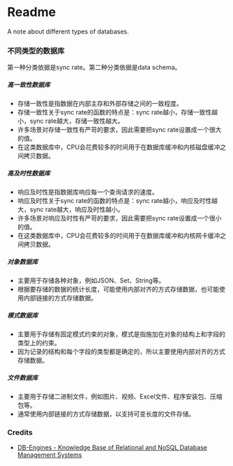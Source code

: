 # Readme
A note about different types of databases.

### 不同类型的数据库

第一种分类依据是sync rate。第二种分类依据是data schema。

##### 高一致性数据库
- 存储一致性是指数据在内部主存和外部存储之间的一致程度。
- 存储一致性关于sync rate的函数的特点是：sync rate越小，存储一致性越小，sync rate越大，存储一致性越大。
- 许多场景对存储一致性有严苛的要求，因此需要把sync rate设置成一个很大的值。
- 在这类数据库中，CPU会花费较多的时间用于在数据库缓冲和内核磁盘缓冲之间拷贝数据。

##### 高及时性数据库
- 响应及时性是指数据库响应每一个查询请求的速度。
- 响应及时性关于sync rate的函数的特点是：sync rate越小，响应及时性越大，sync rate越大，响应及时性越小。
- 许多场景对响应及时性有严苛的要求，因此需要把sync rate设置成一个很小的值。
- 在这类数据库中，CPU会花费较多的时间用于在数据库缓冲和内核网卡缓冲之间拷贝数据。

##### 对象数据库
- 主要用于存储各种对象，例如JSON、Set、String等。
- 根据要存储的数据的统计长度，可能使用内部对齐的方式存储数据，也可能使用内部链接的方式存储数据。

##### 模式数据库
- 主要用于存储有固定模式约束的对象，模式是指施加在对象的结构上和字段的类型上的约束。
- 因为记录的结构和每个字段的类型都是确定的，所以主要使用内部对齐的方式存储数据。

##### 文件数据库
- 主要用于存储二进制文件，例如图片、视频、Excel文件、程序安装包、压缩包等。
- 通常使用内部链接的方式存储数据，以支持可变长度的文件存储。

### Credits
- [DB-Engines - Knowledge Base of Relational and NoSQL Database Management Systems](https://db-engines.com/)
